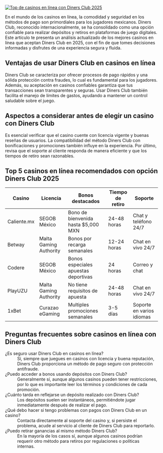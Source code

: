 [![Top de casinos en línea con Diners Club 2025](https://123-caf.pages.dev/gitsignup.png)](https://vrmoo.ru/Bt82HjjY)

<p>En el mundo de los casinos en línea, la comodidad y seguridad en los métodos de pago son primordiales para los jugadores mexicanos. Diners Club, reconocido internacionalmente, se ha consolidado como una opción confiable para realizar depósitos y retiros en plataformas de juego digitales. Este artículo te presenta un análisis actualizado de los mejores casinos en línea que aceptan Diners Club en 2025, con el fin de que tomes decisiones informadas y disfrutes de una experiencia segura y fluida.</p>  <h2>Ventajas de usar Diners Club en casinos en línea</h2> <p>Diners Club se caracteriza por ofrecer procesos de pago rápidos y una sólida protección contra fraudes, lo cual es fundamental para los jugadores. Además, su aceptación en casinos confiables garantiza que tus transacciones sean transparentes y seguras. Usar Diners Club también facilita el manejo de límites de gastos, ayudando a mantener un control saludable sobre el juego.</p>  <h2>Aspectos a considerar antes de elegir un casino con Diners Club</h2> <p>Es esencial verificar que el casino cuente con licencia vigente y buenas reseñas de usuarios. La compatibilidad del método Diners Club con bonificaciones y promociones también influye en la experiencia. Por último, revisa que el soporte al cliente responda de manera eficiente y que los tiempos de retiro sean razonables.</p>  <h2>Top 5 casinos en línea recomendados con opción Diners Club 2025</h2> <table>   <thead>     <tr>       <th>Casino</th>       <th>Licencia</th>       <th>Bonos destacados</th>       <th>Tiempo de retiro</th>       <th>Soporte</th>     </tr>   </thead>   <tbody>     <tr>       <td>Caliente.mx</td>       <td>SEGOB México</td>       <td>Bono de bienvenida hasta $5,000 MXN</td>       <td>24-48 horas</td>       <td>Chat y teléfono 24/7</td>     </tr>     <tr>       <td>Betway</td>       <td>Malta Gaming Authority</td>       <td>Bonos por recarga semanales</td>       <td>12-24 horas</td>       <td>Chat en vivo 24/7</td>     </tr>     <tr>       <td>Codere</td>       <td>SEGOB México</td>       <td>Bonos especiales apuestas deportivas</td>       <td>24 horas</td>       <td>Correo y chat</td>     </tr>     <tr>       <td>PlayUZU</td>       <td>Malta Gaming Authority</td>       <td>No tiene requisitos de apuesta</td>       <td>24-48 horas</td>       <td>Chat en vivo 24/7</td>     </tr>     <tr>       <td>1xBet</td>       <td>Curazao eGaming</td>       <td>Multiples promociones semanales</td>       <td>3-5 días</td>       <td>Soporte en varios idiomas</td>     </tr>   </tbody> </table>  <h2>Preguntas frecuentes sobre casinos en línea con Diners Club</h2> <dl>   <dt>¿Es seguro usar Diners Club en casinos en línea?</dt>   <dd>Sí, siempre que juegues en casinos con licencia y buena reputación, Diners Club proporciona un método de pago seguro con protección antifraude.</dd>      <dt>¿Puedo acceder a bonos usando depósitos con Diners Club?</dt>   <dd>Generalmente sí, aunque algunos casinos pueden tener restricciones, por lo que es importante leer los términos y condiciones de cada promoción.</dd>      <dt>¿Cuánto tarda en reflejarse un depósito realizado con Diners Club?</dt>   <dd>Los depósitos suelen ser instantáneos, permitiéndote jugar inmediatamente después de realizar el pago.</dd>      <dt>¿Qué debo hacer si tengo problemas con pagos con Diners Club en un casino?</dt>   <dd>Contacta directamente al soporte del casino y, si persiste el problema, acude al servicio al cliente de Diners Club para reportarlo.</dd>      <dt>¿Puedo retirar ganancias al mismo método Diners Club?</dt>   <dd>En la mayoría de los casos sí, aunque algunos casinos podrían requerir otro método para retiros por regulaciones o políticas internas.</dd> </dl>